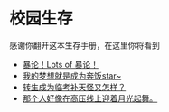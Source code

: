 # 校园生存

感谢你翻开这本生存手册，在这里你将看到

* [暴论！Lots of 暴论！](https://github.com/wandleshen/XuejunSurviveManual/blob/master/GuideBook/PointOfView/README.md)
* [我的梦想就是成为奔饭star~](https://github.com/wandleshen/XuejunSurviveManual/blob/master/GuideBook/RiceRacing/README.md)
* [转生成为临考补天怪又怎样？](https://github.com/wandleshen/XuejunSurviveManual/blob/master/GuideBook/RepairTheSky/README.md)
* [那个人好像在高压线上迎着月光起舞。](https://github.com/wandleshen/XuejunSurviveManual/blob/master/GuideBook/ElectroBoom/README.md)

